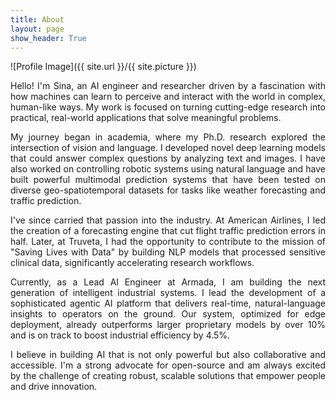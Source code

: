 ```yaml
---
title: About
layout: page
show_header: True
---
```

![Profile Image]({{ site.url }}/{{ site.picture }})

<p style='text-align: justify;'>
Hello! I'm Sina, an AI engineer and researcher driven by a fascination with how machines can learn to perceive and interact with the world in complex, human-like ways. My work is focused on turning cutting-edge research into practical, real-world applications that solve meaningful problems.
</p>

<p style='text-align: justify;'>
My journey began in academia, where my Ph.D. research explored the intersection of vision and language. I developed novel deep learning models that could answer complex questions by analyzing text and images. I have also worked on controlling robotic systems using natural language and have built powerful multimodal prediction systems that have been tested on diverse geo-spatiotemporal datasets for tasks like weather forecasting and traffic prediction.
</p>

<p style='text-align: justify;'>
I've since carried that passion into the industry. At American Airlines, I led the creation of a forecasting engine that cut flight traffic prediction errors in half. Later, at Truveta, I had the opportunity to contribute to the mission of "Saving Lives with Data" by building NLP models that processed sensitive clinical data, significantly accelerating research workflows.
</p>

<p style='text-align: justify;'>
Currently, as a Lead AI Engineer at Armada, I am building the next generation of intelligent industrial systems. I lead the development of a sophisticated agentic AI platform that delivers real-time, natural-language insights to operators on the ground. Our system, optimized for edge deployment, already outperforms larger proprietary models by over 10% and is on track to boost industrial efficiency by 4.5%.
</p>

<p style='text-align: justify;'>
I believe in building AI that is not only powerful but also collaborative and accessible. I'm a strong advocate for open-source and am always excited by the challenge of creating robust, scalable solutions that empower people and drive innovation.
</p>
